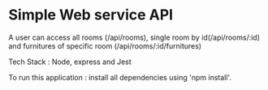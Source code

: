 # Simple Web service API

A user can access all rooms (/api/rooms), single room by id(/api/rooms/:id) and furnitures of specific room (/api/rooms/:id/furnitures)

Tech Stack : Node, express and Jest

To run this application : install all dependencies using 'npm install'.
